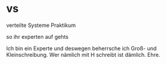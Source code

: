 # vs
verteilte Systeme Praktikum

so ihr experten auf gehts

Ich bin ein Experte und deswegen beherrsche ich Groß- und Kleinschreibung.
Wer nämlich mit H schreibt ist dämlich. Ehre. 
